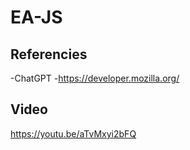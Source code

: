 # EA-JS

## Referencies
-ChatGPT
-https://developer.mozilla.org/

## Video
https://youtu.be/aTvMxyi2bFQ
